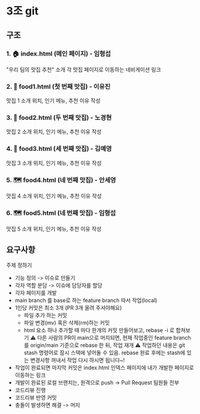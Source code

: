 # 3조 git

## 구조

### 1. :house: index.html (메인 페이지) - 임형섭

"우리 팀의 맛집 추천" 소개
각 맛집 페이지로 이동하는 네비게이션 링크

### 2. :pizza: food1.html (첫 번째 맛집) - 이유진

맛집 1 소개
위치, 인기 메뉴, 추천 이유 작성

### 3. :sushi: food2.html (두 번째 맛집) - 노경현

맛집 2 소개
위치, 인기 메뉴, 추천 이유 작성

### 4. :ramen: food3.html (세 번째 맛집) - 김예영

맛집 3 소개
위치, 인기 메뉴, 추천 이유 작성

### 5. :world_map: food4.html (네 번째 맛집) - 안세영

맛집 4 소개
위치, 인기 메뉴, 추천 이유 작성

### 6. :world_map: food5.html (네 번째 맛집) - 임형섭

맛집 5 소개
위치, 인기 메뉴, 추천 이유 작성

## 요구사항

주제 정하기

- 기능 정의 -> 이슈로 만들기
- 각자 역할 분담 -> 이슈에 담당자를 할당
- 각자 페이지를 개발
- main branch 를 base로 하는 feature branch 따서 작업(local)
- 1인당 커밋은 최소 3개 (PR 3개 올려 주셔야해요)
  - 파일 추가 하는 커밋
  - 파일 변경(mv) 혹은 삭제(rm)하는 커밋
  - html 요소 하나 추가할 때 마다 한개의 커밋 만들어보고, rebase -i 로 합쳐보기
    :warning: 다른 사람의 PR이 main으로 머지되면, 현재 작업중인 feature branch를 origin/main 기준으로 rebase 한 뒤, 작업 재개
    :warning: 작업하던 내용은 git stash 명령어로 잠시 스택에 넣어둘 수 있음. rebase 완료 후에는 stash에 있는 변경사항 꺼내서 작업 다시 하시면 됩니다~!
- 작업이 완료되면 마지막 커밋은 index.html 인덱스 페이지에 내가 개발한 페이지로 이동하는 링크
- 개발이 완료된 로컬 브랜치는, 원격으로 push -> Pull Request 팀원들 전부
- 코드리뷰 진행
- 코드리뷰 반영 커밋
- 충돌이 발생하면 해결 -> 머지

